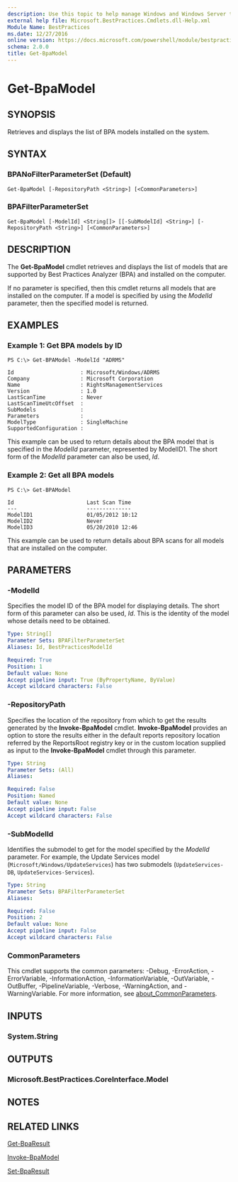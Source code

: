 ```yaml
---
description: Use this topic to help manage Windows and Windows Server technologies with Windows PowerShell.
external help file: Microsoft.BestPractices.Cmdlets.dll-Help.xml
Module Name: BestPractices
ms.date: 12/27/2016
online version: https://docs.microsoft.com/powershell/module/bestpractices/get-bpamodel?view=windowsserver2022-ps&wt.mc_id=ps-gethelp
schema: 2.0.0
title: Get-BpaModel
---
```


# Get-BpaModel

## SYNOPSIS
Retrieves and displays the list of BPA models installed on the system.

## SYNTAX

### BPANoFilterParameterSet (Default)
```
Get-BpaModel [-RepositoryPath <String>] [<CommonParameters>]
```

### BPAFilterParameterSet
```
Get-BpaModel [-ModelId] <String[]> [[-SubModelId] <String>] [-RepositoryPath <String>] [<CommonParameters>]
```

## DESCRIPTION
The **Get-BpaModel** cmdlet retrieves and displays the list of models that are supported by Best Practices Analyzer (BPA) and installed on the computer.

If no parameter is specified, then this cmdlet returns all models that are installed on the computer.
If a model is specified by using the *ModelId* parameter, then the specified model is returned.

## EXAMPLES

### Example 1: Get BPA models by ID
```
PS C:\> Get-BPAModel -ModelId "ADRMS"

Id                     : Microsoft/Windows/ADRMS 
Company                : Microsoft Corporation 
Name                   : RightsManagementServices 
Version                : 1.0 
LastScanTime           : Never 
LastScanTimeUtcOffset  : 
SubModels              : 
Parameters             : 
ModelType              : SingleMachine 
SupportedConfiguration :
```

This example can be used to return details about the BPA model that is specified in the *ModelId* parameter, represented by ModelID1.
The short form of the *ModelId* parameter can also be used, *Id*.

### Example 2: Get all BPA models
```
PS C:\> Get-BPAModel

Id                       Last Scan Time 
---                      -------------- 
ModelID1                 01/05/2012 10:12 
ModelID2                 Never 
ModelID3                 05/20/2010 12:46
```

This example can be used to return details about BPA scans for all models that are installed on the computer.

## PARAMETERS

### -ModelId
Specifies the model ID of the BPA model for displaying details.
The short form of this parameter can also be used, *Id*.
This is the identity of the model whose details need to be obtained.

```yaml
Type: String[]
Parameter Sets: BPAFilterParameterSet
Aliases: Id, BestPracticesModelId

Required: True
Position: 1
Default value: None
Accept pipeline input: True (ByPropertyName, ByValue)
Accept wildcard characters: False
```

### -RepositoryPath
Specifies the location of the repository from which to get the results generated by the **Invoke-BpaModel** cmdlet.
**Invoke-BpaModel** provides an option to store the results either in the default reports repository location referred by the ReportsRoot registry key or in the custom location supplied as input to the **Invoke-BpaModel** cmdlet through this parameter.

```yaml
Type: String
Parameter Sets: (All)
Aliases: 

Required: False
Position: Named
Default value: None
Accept pipeline input: False
Accept wildcard characters: False
```

### -SubModelId
Identifies the submodel to get for the model specified by the *ModelId* parameter.
For example, the Update Services model (`Microsoft/Windows/UpdateServices`) has two submodels (`UpdateServices-DB`, `UpdateServices-Services`).

```yaml
Type: String
Parameter Sets: BPAFilterParameterSet
Aliases: 

Required: False
Position: 2
Default value: None
Accept pipeline input: False
Accept wildcard characters: False
```

### CommonParameters
This cmdlet supports the common parameters: -Debug, -ErrorAction, -ErrorVariable, -InformationAction, -InformationVariable, -OutVariable, -OutBuffer, -PipelineVariable, -Verbose, -WarningAction, and -WarningVariable. For more information, see [about_CommonParameters](https://go.microsoft.com/fwlink/?LinkID=113216).

## INPUTS

### System.String

## OUTPUTS

### Microsoft.BestPractices.CoreInterface.Model

## NOTES

## RELATED LINKS

[Get-BpaResult](./Get-BpaResult.md)

[Invoke-BpaModel](./Invoke-BpaModel.md)

[Set-BpaResult](./Set-BpaResult.md)

